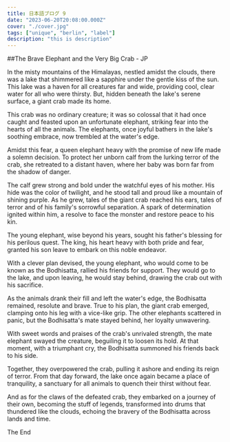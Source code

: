 ```yaml
---
title: 日本語ブログ 9
date: "2023-06-20T20:08:00.000Z"
cover: "./cover.jpg"
tags: ["unique", "berlin", "label"]
description: "this is description"
---
```


##The Brave Elephant and the Very Big Crab - JP

In the misty mountains of the Himalayas, nestled amidst the clouds, there was a lake that shimmered like a sapphire under the gentle kiss of the sun. This lake was a haven for all creatures far and wide, providing cool, clear water for all who were thirsty. But, hidden beneath the lake's serene surface, a giant crab made its home.

This crab was no ordinary creature; it was so colossal that it had once caught and feasted upon an unfortunate elephant, striking fear into the hearts of all the animals. The elephants, once joyful bathers in the lake's soothing embrace, now trembled at the water's edge.

Amidst this fear, a queen elephant heavy with the promise of new life made a solemn decision. To protect her unborn calf from the lurking terror of the crab, she retreated to a distant haven, where her baby was born far from the shadow of danger.

The calf grew strong and bold under the watchful eyes of his mother. His hide was the color of twilight, and he stood tall and proud like a mountain of shining purple. As he grew, tales of the giant crab reached his ears, tales of terror and of his family's sorrowful separation. A spark of determination ignited within him, a resolve to face the monster and restore peace to his kin.

The young elephant, wise beyond his years, sought his father's blessing for his perilous quest. The king, his heart heavy with both pride and fear, granted his son leave to embark on this noble endeavor.

With a clever plan devised, the young elephant, who would come to be known as the Bodhisatta, rallied his friends for support. They would go to the lake, and upon leaving, he would stay behind, drawing the crab out with his sacrifice.

As the animals drank their fill and left the water's edge, the Bodhisatta remained, resolute and brave. True to his plan, the giant crab emerged, clamping onto his leg with a vice-like grip. The other elephants scattered in panic, but the Bodhisatta's mate stayed behind, her loyalty unwavering.

With sweet words and praises of the crab's unrivaled strength, the mate elephant swayed the creature, beguiling it to loosen its hold. At that moment, with a triumphant cry, the Bodhisatta summoned his friends back to his side.

Together, they overpowered the crab, pulling it ashore and ending its reign of terror. From that day forward, the lake once again became a place of tranquility, a sanctuary for all animals to quench their thirst without fear.

And as for the claws of the defeated crab, they embarked on a journey of their own, becoming the stuff of legends, transformed into drums that thundered like the clouds, echoing the bravery of the Bodhisatta across lands and time.

The End
